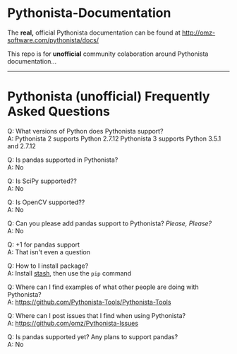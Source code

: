 # Pythonista-Documentation

The __real,__ official Pythonista documentation can be found at http://omz-software.com/pythonista/docs/

This repo is for __unofficial__ community colaboration around Pythonista documentation...

---

# Pythonista (unofficial) Frequently Asked Questions

Q: What versions of Python does Pythonista support?<br/>
A: Pythonista 2 supports Python 2.7.12
   Pythonista 3 supports Python 3.5.1 and 2.7.12

Q: Is pandas supported in Pythonista?<br/>
A: No

Q: Is SciPy supported??<br/>
A: No

Q: Is OpenCV supported??<br/>
A: No

Q: Can you please add pandas support to Pythonista?  _Please, Please?_<br/>
A: No

Q: +1 for pandas support<br/>
A: That isn't even a question

Q: How to I install <xxxxx> package?<br/>
A: Install [stash](https://github.com/ywangd/stash), then use the `pip` command

Q: Where can I find examples of what other people are doing with Pythonista?<br/>
A: https://github.com/Pythonista-Tools/Pythonista-Tools

Q: Where can I post issues that I find when using Pythonista?<br/>
A: https://github.com/omz/Pythonista-Issues

Q: Is pandas supported yet?  Any plans to support pandas?<br/>
A: No
